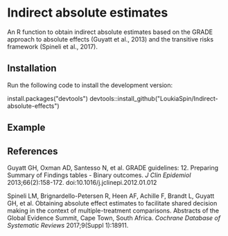# Indirect absolute estimates 

An R function to obtain indirect absolute estimates based on the GRADE approach to absolute effects (Guyatt et al., 2013) and the transitive risks framework (Spineli et al., 2017).

## Installation
Run the following code to install the development version:

install.packages("devtools")
devtools::install_github("LoukiaSpin/Indirect-absolute-effects")

## Example

## References
Guyatt GH, Oxman AD, Santesso N, et al. GRADE guidelines: 12. Preparing Summary of Findings tables - Binary outcomes. *J Clin Epidemiol* 2013;66(2):158-172. doi:10.1016/j.jclinepi.2012.01.012

Spineli LM, Brignardello-Petersen R, Heen AF, Achille F, Brandt L, Guyatt GH, et al. Obtaining absolute effect estimates to facilitate shared decision making in the context of multiple-treatment comparisons. Abstracts of the Global Evidence Summit, Cape Town, South Africa. *Cochrane Database of Systematic Reviews* 2017;9(Suppl 1):18911.
